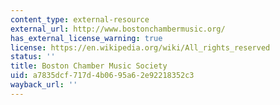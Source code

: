 ```yaml
---
content_type: external-resource
external_url: http://www.bostonchambermusic.org/
has_external_license_warning: true
license: https://en.wikipedia.org/wiki/All_rights_reserved
status: ''
title: Boston Chamber Music Society
uid: a7835dcf-717d-4b06-95a6-2e92218352c3
wayback_url: ''
---
```

